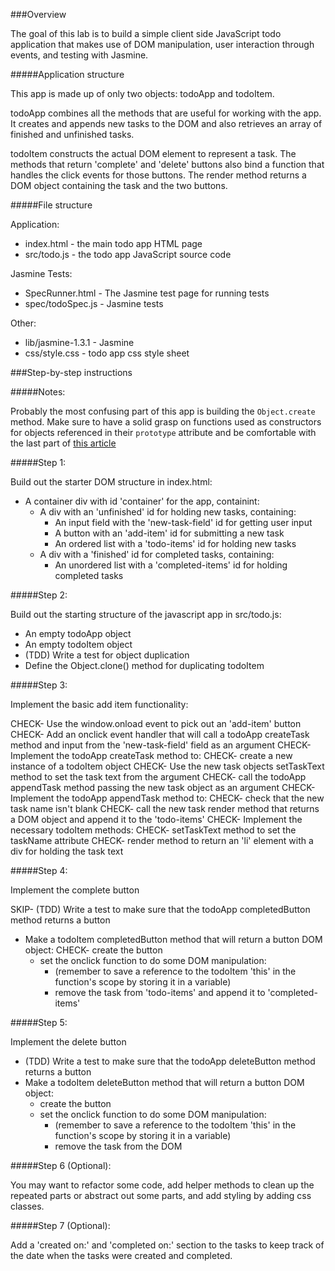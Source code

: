 ###Overview

The goal of this lab is to build a simple client side JavaScript todo application that makes use of DOM manipulation, user interaction through events, and testing with Jasmine.

#####Application structure

This app is made up of only two objects: todoApp and todoItem.

todoApp combines all the methods that are useful for working with the app.  It creates and appends new tasks to the DOM and also retrieves an array of finished and unfinished tasks.

todoItem constructs the actual DOM element to represent a task.  The methods that return 'complete' and 'delete' buttons also bind a function that handles the click events for those buttons.  The render method returns a DOM object containing the task and the two buttons.

#####File structure

Application:

- index.html - the main todo app HTML page
- src/todo.js - the todo app JavaScript source code

Jasmine Tests:

- SpecRunner.html - The Jasmine test page for running tests
- spec/todoSpec.js - Jasmine tests

Other:

- lib/jasmine-1.3.1 - Jasmine
- css/style.css - todo app css style sheet

###Step-by-step instructions

#####Notes:

Probably the most confusing part of this app is building the `Object.create` method.  Make sure to have a solid grasp on functions used as constructors for objects referenced in their `prototype` attribute and be comfortable with the last part of [this article](http://pivotallabs.com/javascript-constructors-prototypes-and-the-new-keyword/)

#####Step 1:

Build out the starter DOM structure in index.html:

- A container div with id 'container' for the app, containint:
  - A div with an 'unfinished' id for holding new tasks, containing:
    - An input field with the 'new-task-field' id for getting user input
    - A button with an 'add-item' id for submitting a new task
    - An ordered list with a 'todo-items' id for holding new tasks
  - A div with a 'finished' id for completed tasks, containing:
    - An unordered list with a 'completed-items' id for holding completed tasks

#####Step 2:

Build out the starting structure of the javascript app in src/todo.js:

- An empty todoApp object
- An empty todoItem object
- (TDD) Write a test for object duplication
- Define the Object.clone() method for duplicating todoItem

#####Step 3:

Implement the basic add item functionality:

CHECK- Use the window.onload event to pick out an 'add-item' button
CHECK- Add an onclick event handler that will call a todoApp createTask method and input from the 'new-task-field' field as an argument
CHECK- Implement the todoApp createTask method to:
  CHECK- create a new instance of a todoItem object
  CHECK- Use the new task objects setTaskText method to set the task text from the argument
  CHECK- call the todoApp appendTask method passing the new task object as an argument
CHECK- Implement the todoApp appendTask method to:
  CHECK- check that the new task name isn't blank
  CHECK- call the new task render method that returns a DOM object and append it to the 'todo-items'
CHECK- Implement the necessary todoItem methods:
  CHECK- setTaskText method to set the taskName attribute
  CHECK- render method to return an 'li' element with a div for holding the task text

#####Step 4:

Implement the complete button

SKIP- (TDD) Write a test to make sure that the todoApp completedButton method returns a button
- Make a todoItem completedButton method that will return a button DOM object:
  CHECK- create the button
  - set the onclick function to do some DOM manipulation:
    - (remember to save a reference to the todoItem 'this' in the function's scope by storing it in a variable)
    - remove the task from 'todo-items' and append it to 'completed-items'

#####Step 5:

Implement the delete button

- (TDD) Write a test to make sure that the todoApp deleteButton method returns a button
- Make a todoItem deleteButton method that will return a button DOM object:
  - create the button
  - set the onclick function to do some DOM manipulation:
    - (remember to save a reference to the todoItem 'this' in the function's scope by storing it in a variable)
    - remove the task from the DOM

#####Step 6 (Optional):

You may want to refactor some code, add helper methods to clean up the repeated parts or abstract out some parts, and add styling by adding css classes.

#####Step 7 (Optional):

Add a 'created on:' and 'completed on:' section to the tasks to keep track of the date when the tasks were created and completed.